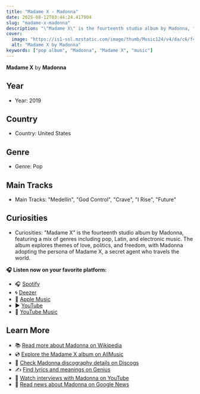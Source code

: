 ```yaml
---
title: "Madame X - Madonna"
date: 2025-08-12T03:44:24.417904
slug: "madame-x-madonna"
description: "\"Madame X\" is the fourteenth studio album by Madonna, featuring a mix of genres including pop, Latin, and electronic music."
cover:
  image: "https://is1-ssl.mzstatic.com/image/thumb/Music124/v4/da/c6/f4/dac6f434-3b0e-71f9-0be7-318edd1699aa/00602577826078.rgb.jpg/500x500bb.jpg"
  alt: "Madame X by Madonna"
keywords: ["pop album", "Madonna", "Madame X", "music"]
---
```


**Madame X** by **Madonna**

## Year
- Year: 2019
## Country
- Country: United States
## Genre
- Genre: Pop
## Main Tracks
- Main Tracks: "Medellín", "God Control", "Crave", "I Rise", "Future"
## Curiosities
- Curiosities: "Madame X" is the fourteenth studio album by Madonna, featuring a mix of genres including pop, Latin, and electronic music. The album explores themes of love, politics, and freedom, with Madonna adopting the persona of Madame X, a secret agent who travels the world.



**🎧 Listen now on your favorite platform:**

- 🎧 [Spotify](https://open.spotify.com/search/Madame%20X%20Madonna)
- 🌀 [Deezer](https://www.deezer.com/search/Madame%20X%20Madonna)
- 🍎 [Apple Music](https://music.apple.com/search?term=Madame%20X%20Madonna)
- ▶️ [YouTube](https://www.youtube.com/results?search_query=Madame%20X%20Madonna)
- 🎵 [YouTube Music](https://music.youtube.com/search?q=Madame%20X%20Madonna)

## Learn More

- 📚 [Read more about Madonna on Wikipedia](https://en.wikipedia.org/wiki/Madonna)
- 💿 [Explore the Madame X album on AllMusic](https://www.allmusic.com/search/albums/Madame+X)
- 📀 [Check Madonna discography details on Discogs](https://www.discogs.com/search/?q=Madame+X+Madonna&type=all)
- ✍️ [Find lyrics and meanings on Genius](https://genius.com/search?q=Madame+X%20Madonna)
- 🎤 [Watch interviews with Madonna on YouTube](https://www.youtube.com/results?search_query=Madonna+interview)
- 📰 [Read news about Madonna on Google News](https://news.google.com/search?q=Madonna)